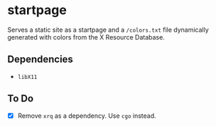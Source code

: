 # startpage

Serves a static site as a startpage and a `/colors.txt` file dynamically generated with colors from the X Resource Database.

## Dependencies

* `libX11`

## To Do

* [x] Remove `xrq` as a dependency. Use `cgo` instead.
